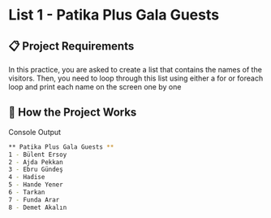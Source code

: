 # List 1 - Patika Plus Gala Guests

## 📋 Project Requirements
In this practice, you are asked to create a list that contains the names of the visitors. Then, you need to loop through this list using either a for or foreach loop and print each name on the screen one by one

## 🔄 How the Project Works

Console Output

```bash
** Patika Plus Gala Guests **
1 - Bülent Ersoy
2 - Ajda Pekkan
3 - Ebru Gündeş
4 - Hadise
5 - Hande Yener
6 - Tarkan
7 - Funda Arar
8 - Demet Akalın
```